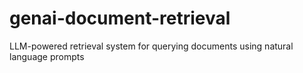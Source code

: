 # genai-document-retrieval
LLM-powered retrieval system for querying documents using natural language prompts
